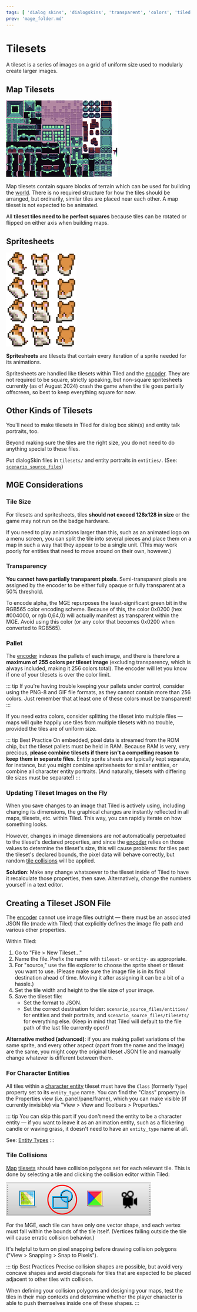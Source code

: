 ```yaml
---
tags: [ 'dialog skins', 'dialogskins', 'transparent', 'colors', 'tiled', 'encoder', 'entity', 'entity_type', 'vertex', 'vertices', 'vector objects', 'pixels' ]
prev: 'mage_folder.md'
---
```


# Tilesets

A tileset is a series of images on a grid of uniform size used to modularly create larger images.

## Map Tilesets

![example tileset](media/tileset-example.png)

Map tilesets contain square blocks of terrain which can be used for building the [world](maps). There is no required structure for how the tiles should be arranged, but ordinarily, similar tiles are placed near each other. A map tileset is not expected to be animated.

All **tileset tiles need to be perfect squares** because tiles can be rotated or flipped on either axis when building maps.

## Spritesheets

![example spritesheet](media/spritesheet-example.png)

**Spritesheets** are tilesets that contain every iteration of a sprite needed for its animations.

Spritesheets are handled like tilesets within Tiled and the [encoder](encoder). They are not required to be square, strictly speaking, but non-square spritesheets currently (as of August 2024) crash the game when the tile goes partially offscreen, so best to keep everything square for now.

## Other Kinds of Tilesets

You'll need to make tilesets in Tiled for dialog box skin(s) and entity talk portraits, too.

Beyond making sure the tiles are the right size, you do not need to do anything special to these files.

Put dialogSkin files in `tilesets/` and entity portraits in `entities/`. (See: [`scenario_source_files`](mage_folder#scenario_source_files))

## MGE Considerations

### Tile Size

For tilesets and spritesheets, tiles **should not exceed 128x128 in size** or the game may not run on the badge hardware.

If you need to play animations larger than this, such as an animated logo on a menu screen, you can split the tile into several pieces and place them on a map in such a way that they appear to be a single unit. (This may work poorly for entities that need to move around on their own, however.)

### Transparency

**You cannot have partially transparent pixels**. Semi-transparent pixels are assigned by the encoder to be either fully opaque or fully transparent at a 50% threshold.

To encode alpha, the MGE repurposes the least-significant green bit in the RGB565 color encoding scheme. Because of this, the color 0x0200 (hex #004000, or rgb 0,64,0) will actually manifest as transparent within the MGE. Avoid using this color (or any color that becomes 0x0200 when converted to RGB565).

### Pallet

The [encoder](encoder) indexes the pallets of each image, and there is therefore a **maximum of 255 colors per tileset image** (excluding transparency, which is always included, making it 256 colors total). The encoder will let you know if one of your tilesets is over the color limit.

::: tip
If you're having trouble keeping your pallets under control, consider using the PNG-8 and GIF file formats, as they cannot contain more than 256 colors. Just remember that at least one of these colors must be transparent!
:::

If you need extra colors, consider splitting the tileset into multiple files — maps will quite happily use tiles from multiple tilesets with no trouble, provided the tiles are of uniform size.

::: tip Best Practice
On embedded, pixel data is streamed from the ROM chip, but the tileset pallets must be held in RAM. Because RAM is very, very precious, **please combine tilesets if there isn't a compelling reason to keep them in separate files**. Entity sprite sheets are typically kept separate, for instance, but you might combine spritesheets for similar entities, or combine all character entity portraits. (And naturally, tilesets with differing tile sizes must be separate!)
:::

### Updating Tileset Images on the Fly

When you save changes to an image that Tiled is actively using, including changing its dimensions, the graphical changes are instantly reflected in all maps, tilesets, etc. within Tiled. This way, you can rapidly iterate on how something looks.

However, changes in image dimensions are *not* automatically perpetuated to the tileset's declared properties, and since the [encoder](encoder) relies on those values to determine the tileset's size, this will cause problems: for tiles past the tileset's declared bounds, the pixel data will behave correctly, but random [tile collisions](tilesets#tile-collisions) will be applied.

**Solution**: Make any change whatsoever to the tileset inside of Tiled to have it recalculate those properties, then save. Alternatively, change the numbers yourself in a text editor.

## Creating a Tileset JSON File

The [encoder](encoder) cannot use image files outright — there must be an associated JSON file (made with Tiled) that explicitly defines the image file path and various other properties.

Within Tiled:

1. Go to "File > New Tileset…"
2. Name the file. Prefix the name with `tileset-` or `entity-` as appropriate.
3. For "source," use the file explorer to choose the sprite sheet or tileset you want to use. (Please make sure the image file is in its final destination ahead of time. Moving it after assigning it can be a bit of a hassle.)
4. Set the tile width and height to the tile size of your image.
5. Save the tileset file:
	- Set the format to JSON.
	- Set the correct destination folder: `scenario_source_files/entities/` for entities and their portraits, and `scenario_source_files/tilesets/` for everything else. (Keep in mind that Tiled will default to the file path of the last file currently open!)

**Alternative method (advanced)**: if you are making pallet variations of the same sprite, and every other aspect (apart from the name and the image) are the same, you might copy the original tileset JSON file and manually change whatever is different between them.

### For Character Entities

All tiles within a [character entity](entity_types#character-entity) tileset must have the `Class` (formerly `Type`) property set to its `entity_type` name. You can find the "Class" property in the Properties view (i.e. panel/pane/frame), which you can make visible (if currently invisible) via "View > View and Toolbars > Properties."

::: tip
You can skip this part if you don't need the entity to be a character entity — if you want to leave it as an animation entity, such as a flickering candle or waving grass, it doesn't need to have an `entity_type` name at all.

See: [Entity Types](entity_types)
:::

### Tile Collisions

[Map](maps) [tilesets](tilesets) should have collision polygons set for each relevant tile. This is done by selecting a tile and clicking the collision editor within Tiled:

![the second icon is a pair of polygons](media/tiled-collision-editor.png)

For the MGE, each tile can have only one vector shape, and each vertex must fall within the bounds of the tile itself. (Vertices falling outside the tile will cause erratic collision behavior.)

It's helpful to turn on pixel snapping before drawing collision polygons ("View > Snapping > Snap to Pixels").

::: tip Best Practices
Precise collision shapes are possible, but avoid very concave shapes and avoid diagonals for tiles that are expected to be placed adjacent to other tiles with collision.

When defining your collision polygons and designing your maps, test the tiles in their map contexts and determine whether the player character is able to push themselves inside one of these shapes.
:::
